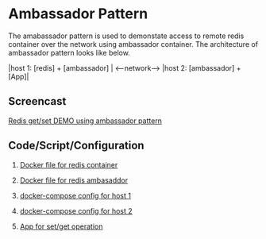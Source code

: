 # Ambassador Pattern

The amabassador pattern is used to demonstate access to remote redis container over the network using ambassador container.
The architecture of ambassador pattern looks like below.

   |host 1: [redis] + [ambassador] | <--network--> |host 2: [ambassador] + [App]|

Screencast
----------
[Redis get/set DEMO using ambassador pattern](https://youtu.be/2XWkgwooMlw)

Code/Script/Configuration
-------------------------
1. [Docker file for redis container](redis/Dockerfile)

2. [Docker file for redis ambasaddor](amba/Dockerfile)

3. [docker-compose config for host 1](host1/docker-compose.yml)

4. [docker-compose config for host 2](host2/docker-compose.yml)

5. [App for set/get operation](App)
